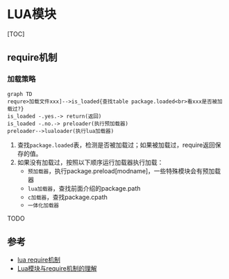 # LUA模块

[TOC]



## require机制

### 加载策略

```mermaid
graph TD
requre>加载文件xxx]-->is_loaded{查找table package.loaded<br>看xxx是否被加载过?}
is_loaded -.yes.-> return(返回)
is_loaded -.no.-> preloader(执行预加载器)
preloader-->lualoader(执行lua加载器)
```

1. 查找`package.loaded`表，检测是否被加载过；如果被加载过，require返回保存的值。
2. 如果没有加载过，按照以下顺序运行加载器执行加载：
   - `预加载器`，执行package.preload[modname]，一些特殊模块会有预加载器
   - `lua加载器`，查找前面介绍的package.path
   - `c加载器`，查找package.cpath
   - `一体化加载器`

TODO

## 参考

- [lua require机制](https://blog.csdn.net/zxm342698145/article/details/80607072)
- [Lua模块与require机制的理解](https://www.jianshu.com/p/d727825816ee)

